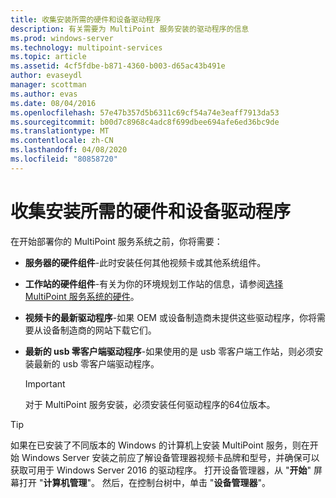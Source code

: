 ```yaml
---
title: 收集安装所需的硬件和设备驱动程序
description: 有关需要为 MultiPoint 服务安装的驱动程序的信息
ms.prod: windows-server
ms.technology: multipoint-services
ms.topic: article
ms.assetid: 4cf5fdbe-b871-4360-b003-d65ac43b491e
author: evaseydl
manager: scottman
ms.author: evas
ms.date: 08/04/2016
ms.openlocfilehash: 57e47b357d5b6311c69cf54a74e3eaff7913da53
ms.sourcegitcommit: b00d7c8968c4adc8f699dbee694afe6ed36bc9de
ms.translationtype: MT
ms.contentlocale: zh-CN
ms.lasthandoff: 04/08/2020
ms.locfileid: "80858720"
---
```

# <a name="collect-hardware-and-device-drivers-needed-for-the-installation"></a>收集安装所需的硬件和设备驱动程序
在开始部署你的 MultiPoint 服务系统之前，你将需要：  
  
-   **服务器的硬件组件**-此时安装任何其他视频卡或其他系统组件。  
  
-   **工作站的硬件组件**-有关为你的环境规划工作站的信息，请参阅[选择 MultiPoint 服务系统的硬件](Selecting-Hardware-for-Your-MultiPoint-services-System.md)。
-   **视频卡的最新驱动程序**-如果 OEM 或设备制造商未提供这些驱动程序，你将需要从设备制造商的网站下载它们。  
  
-   **最新的 usb 零客户端驱动程序**-如果使用的是 usb 零客户端工作站，则必须安装最新的 usb 零客户端驱动程序。  
  
    > [!IMPORTANT]  
    > 对于 MultiPoint 服务安装，必须安装任何驱动程序的64位版本。  
  
> [!TIP]  
> 如果在已安装了不同版本的 Windows 的计算机上安装 MultiPoint 服务，则在开始 Windows Server 安装之前应了解设备管理器视频卡品牌和型号，并确保可以获取可用于 Windows Server 2016 的驱动程序。 打开设备管理器，从 "**开始**" 屏幕打开 "**计算机管理**"。 然后，在控制台树中，单击 "**设备管理器**"。